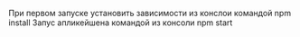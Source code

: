 ﻿При первом запуске установить зависимости из конслои командой npm install Запус aпликейшена командой из консоли npm start